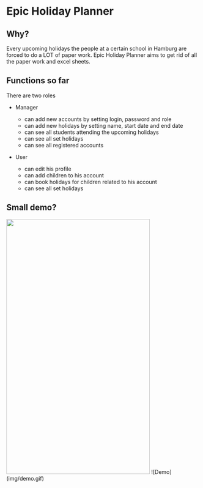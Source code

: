 # Epic Holiday Planner

## Why?
Every upcoming holidays the people at a certain school in Hamburg are forced to do a LOT of paper work.
Epic Holiday Planner aims to get rid of all the paper work and excel sheets.

## Functions so far
There are two roles
- Manager
  - can add new accounts by setting login, password and role
  - can add new holidays by setting name, start date and end date
  - can see all students attending the upcoming holidays
  - can see all set holidays
  - can see all registered accounts

- User
  - can edit his profile
  - can add children to his account
  - can book holidays for children related to his account
  - can see all set holidays

## Small demo?
<img src="img/demo.gif" width="375px" height="667px"/>
![Demo](img/demo.gif)
